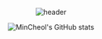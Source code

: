 <div align='center'>
  
![header](https://capsule-render.vercel.app/api?type=waving&color=auto&height=300&section=header&text=welcome&fontSize=90&animation=fadeIn&fontAlignY=38&desc=MinCheol's%20GitHub%20Profile&descAlignY=51&descAlign=62)

![MinCheol's GitHub stats](https://github-readme-stats.vercel.app/api?username=mincheolsong&show_icons=true)
</div>
